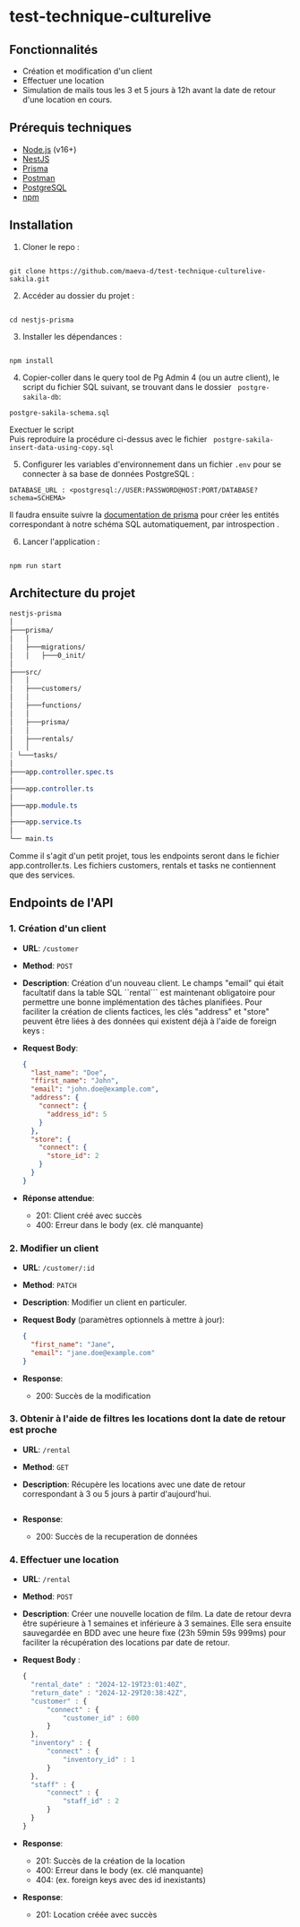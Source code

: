 # test-technique-culturelive

## Fonctionnalités

- Création et modification d'un client
- Effectuer une location
- Simulation de mails tous les 3 et 5 jours à 12h avant la date de retour d'une location en cours.

## Prérequis techniques

- [Node.js](https://nodejs.org/en/download/) (v16+)
- [NestJS](https://nestjs.com/)
- [Prisma](https://www.prisma.io/docs/getting-started/setup-prisma/add-to-existing-project/relational-databases/connect-your-database-typescript-postgresql)
- [Postman](https://www.postman.com/)
- [PostgreSQL](https://www.postgresql.org/download/)
- [npm](https://www.npmjs.com/)

## Installation

1. Cloner le repo :

```

git clone https://github.com/maeva-d/test-technique-culturelive-sakila.git

```

2. Accéder au dossier du projet :

```

cd nestjs-prisma

```

3. Installer les dépendances :

```

npm install

```

4. Copier-coller dans le query tool de Pg Admin 4 (ou un autre client), le script du fichier SQL suivant, se trouvant dans le dossier `
postgre-sakila-db`:

```
postgre-sakila-schema.sql
```

Exectuer le script
<br/>
Puis reproduire la procédure ci-dessus avec le fichier `
postgre-sakila-insert-data-using-copy.sql`

5. Configurer les variables d'environnement dans un fichier `.env` pour se connecter à sa base de données PostgreSQL :

```env
DATABASE_URL : <postgresql://USER:PASSWORD@HOST:PORT/DATABASE?schema=SCHEMA>
```

Il faudra ensuite suivre la [documentation de prisma](https://www.prisma.io/docs/getting-started/setup-prisma/add-to-existing-project/relational-databases/introspection-typescript-postgresql) pour créer les entités correspondant à notre schéma SQL automatiquement, par <bold>introspection</bold> .

6. Lancer l'application :

```

npm run start

```

## Architecture du projet

```scss
nestjs-prisma
│
├───prisma/
│	│
│	├───migrations/
│	│   ├───0_init/
│
├───src/
│	│
│	├───customers/
│	│
│	├───functions/
│	│
│	├───prisma/
│	│
│	├───rentals/
│	│
| └───tasks/
│
├───app.controller.spec.ts
│
├───app.controller.ts
│
├───app.module.ts
│
├───app.service.ts
│
└── main.ts

```

Comme il s'agit d'un petit projet, tous les endpoints seront dans le fichier app.controller.ts. Les fichiers customers, rentals et tasks ne contiennent que des services.

## Endpoints de l'API

### 1. **Création d'un client**

- **URL**: `/customer`
- **Method**: `POST`
- **Description**: Création d'un nouveau client. Le champs "email" qui était facultatif dans la table SQL ``rental``` est maintenant obligatoire pour permettre une bonne implémentation des tâches planifiées.
  Pour faciliter la création de clients factices, les clés "address" et "store" peuvent être liées à des données qui existent déjà à l'aide de foreign keys :
- **Request Body**:

  ```json
  {
    "last_name": "Doe",
    "ffirst_name": "John",
    "email": "john.doe@example.com",
    "address": {
      "connect": {
        "address_id": 5
      }
    },
    "store": {
      "connect": {
        "store_id": 2
      }
    }
  }
  ```

- **Réponse attendue**:
  - 201: Client créé avec succès
  - 400: Erreur dans le body (ex. clé manquante)
  <!-- - 409: Erreur de validation (ex. email déjà utilisé) -->

### 2. **Modifier un client**

- **URL**: `/customer/:id`
- **Method**: `PATCH`
- **Description**: Modifier un client en particuler.
- **Request Body** (paramètres optionnels à mettre à jour):

  ```json
  {
    "first_name": "Jane",
    "email": "jane.doe@example.com"
  }
  ```

- **Response**:
  - 200: Succès de la modification

### 3. **Obtenir à l'aide de filtres les locations dont la date de retour est proche**

- **URL**: `/rental`
- **Method**: `GET`
- **Description**: Récupère les locations avec une date de retour correspondant à 3 ou 5 jours à partir d'aujourd'hui.

  ```

  ```

- **Response**:
  - 200: Succès de la recuperation de données

### 4. **Effectuer une location**

- **URL**: `/rental`
- **Method**: `POST`
- **Description**: Créer une nouvelle location de film.
  La date de retour devra être supérieure à 1 semaines et inférieure à 3 semaines. Elle sera ensuite sauvegardée en BDD avec une heure fixe (23h 59min 59s 999ms) pour faciliter la récupération des locations par date de retour.
- **Request Body** :
  ```js
  {
    "rental_date" : "2024-12-19T23:01:40Z",
    "return_date" : "2024-12-29T20:38:42Z",
    "customer" : {
        "connect" : {
            "customer_id" : 600
        }
    },
    "inventory" : {
        "connect" : {
            "inventory_id" : 1
        }
    },
    "staff" : {
        "connect" : {
            "staff_id" : 2
        }
    }
  }
  ```
- **Response**:

  - 201: Succès de la création de la location
  - 400: Erreur dans le body (ex. clé manquante)
  - 404: (ex. foreign keys avec des id inexistants)

- **Response**:
  - 201: Location créée avec succès
